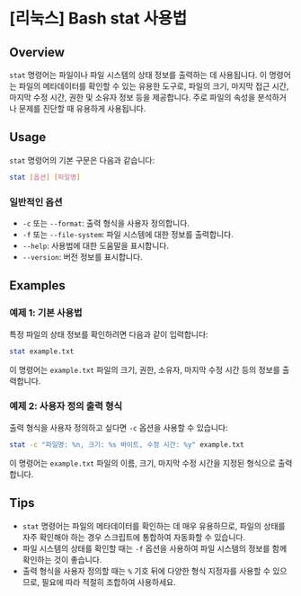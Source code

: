 # [리눅스] Bash stat 사용법

## Overview
`stat` 명령어는 파일이나 파일 시스템의 상태 정보를 출력하는 데 사용됩니다. 이 명령어는 파일의 메타데이터를 확인할 수 있는 유용한 도구로, 파일의 크기, 마지막 접근 시간, 마지막 수정 시간, 권한 및 소유자 정보 등을 제공합니다. 주로 파일의 속성을 분석하거나 문제를 진단할 때 유용하게 사용됩니다.

## Usage
`stat` 명령어의 기본 구문은 다음과 같습니다:

```bash
stat [옵션] [파일명]
```

### 일반적인 옵션
- `-c` 또는 `--format`: 출력 형식을 사용자 정의합니다.
- `-f` 또는 `--file-system`: 파일 시스템에 대한 정보를 출력합니다.
- `--help`: 사용법에 대한 도움말을 표시합니다.
- `--version`: 버전 정보를 표시합니다.

## Examples
### 예제 1: 기본 사용법
특정 파일의 상태 정보를 확인하려면 다음과 같이 입력합니다:

```bash
stat example.txt
```

이 명령어는 `example.txt` 파일의 크기, 권한, 소유자, 마지막 수정 시간 등의 정보를 출력합니다.

### 예제 2: 사용자 정의 출력 형식
출력 형식을 사용자 정의하고 싶다면 `-c` 옵션을 사용할 수 있습니다:

```bash
stat -c "파일명: %n, 크기: %s 바이트, 수정 시간: %y" example.txt
```

이 명령어는 `example.txt` 파일의 이름, 크기, 마지막 수정 시간을 지정된 형식으로 출력합니다.

## Tips
- `stat` 명령어는 파일의 메타데이터를 확인하는 데 매우 유용하므로, 파일의 상태를 자주 확인해야 하는 경우 스크립트에 통합하여 자동화할 수 있습니다.
- 파일 시스템의 상태를 확인할 때는 `-f` 옵션을 사용하여 파일 시스템의 정보를 함께 확인하는 것이 좋습니다.
- 출력 형식을 사용자 정의할 때는 `%` 기호 뒤에 다양한 형식 지정자를 사용할 수 있으므로, 필요에 따라 적절히 조합하여 사용하세요.